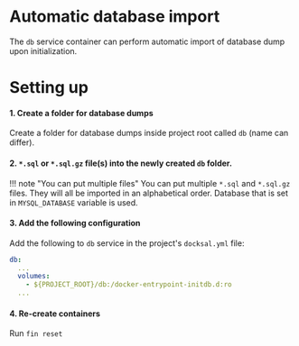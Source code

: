 # Automatic database import

The `db` service container can perform automatic import of database dump upon initialization.

# Setting up

#### 1. Create a folder for database dumps

Create a folder for database dumps inside project root called `db` (name can differ).

#### 2. `*.sql` or `*.sql.gz` file(s) into the newly created `db` folder.

!!! note "You can put multiple files" 
    You can put multiple `*.sql` and `*.sql.gz` files. They will all be imported in an alphabetical order. Database that is set in `MYSQL_DATABASE` variable is used.

#### 3. Add the following configuration

Add the following to `db` service in the project's `docksal.yml` file:

```yml
db:
  ...
  volumes:
    - ${PROJECT_ROOT}/db:/docker-entrypoint-initdb.d:ro
  ...
```

#### 4. Re-create containers

Run `fin reset`

